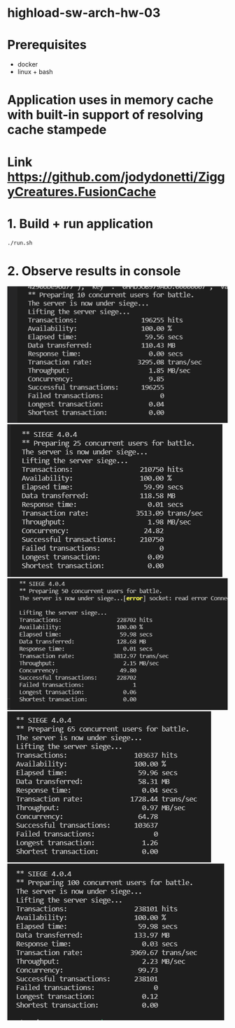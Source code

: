 # highload-sw-arch-hw-03

# Prerequisites
* docker
* linux + bash

# Application uses in memory cache with built-in support of resolving cache stampede
# Link https://github.com/jodydonetti/ZiggyCreatures.FusionCache

# 1. Build + run application
```
./run.sh
```

# 2. Observe results in console
![Result 10 concurrent connections](images/image-10c.png)
![Result 25 concurrent connections](images/image-25c.png)
![Result 50 concurrent connections](images/image-50c.png)
![Result 65 concurrent connections](images/image-65c.png)
![Result 100 concurrent connections](images/image-100c.png)
